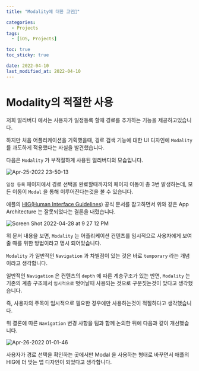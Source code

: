 ```yaml
---
title: "Modality에 대한 고민🤔"

categories:
  - Projects
tags:
  - [iOS, Projects]

toc: true
toc_sticky: true

date: 2022-04-10
last_modified_at: 2022-04-10
---
```



# Modality의 적절한 사용

저희 얼리버디 에서는 사용자가 일정등록 할때 경로를 추가하는 기능을 제공하고있습니다. 

하지만 처음 어플리케이션을 기획했을때, 경로 검색 기능에 대한 UI 디자인에 `Modality` 를 과도하게 적용했다는 사실을 발견했습니다.

다음은 `Modality` 가 부적절하게 사용된 얼리버디의 모습입니다.

![Apr-25-2022 23-50-13](https://user-images.githubusercontent.com/33091784/165751608-0e241851-fb44-4ca9-aa31-39f1f67c05ae.gif)



`일정 등록` 페이지에서 경로 선택을 완료할때까지의 페이지 이동이 총 3번 발생하는데, 모든 이동이 `Modal` 을 통해 이루어진다는것을 볼 수 있습니다.

애플의 [HIG(Human Interface Guidelines)](https://developer.apple.com/design/human-interface-guidelines/ios/app-architecture/modality/) 공식 문서를 참고하면서 위와 같은 App Architecture 는 잘못되었다는 결론을 내렸습니다.

![Screen Shot 2022-04-28 at 9 27 12 PM](https://user-images.githubusercontent.com/33091784/165751725-f88ad027-b43d-4c12-a55c-ff62dc26cdfc.png)



위 문서 내용을 보면, `Modality` 는 어플리케이션 컨텐츠를 임시적으로 사용자에게 보여줄 때를 위한 방법이라고 명시 되어있습니다.

`Modality` 가 일반적인 `Navigation` 과 차별점이 있는 것은 바로 `temporary` 라는 개념이라고 생각합니다.

일반적인 `Navigation` 은 컨텐츠의 `depth` 에 따른 계층구조가 있는 반면, `Modality` 는 기존의 계층 구조에서 `임시적으로` 벗어날때 사용되는 것으로 구분짓는것이 맞다고 생각했습니다.

즉, 사용자의 주목이 임시적으로 필요한 경우에만 사용하는것이 적절하다고 생각했습니다.

위 결론에 따른 `Navigation` 변경 사항을 팀과 함께 논의한 뒤에 다음과 같이 개선했습니다.

![Apr-26-2022 01-01-46](https://user-images.githubusercontent.com/33091784/165751416-7794a6b9-5d47-4095-b19f-0f32dd5f4434.gif)

사용자가 경로 선택을 확인하는 곳에서만 Modal 을 사용하는 형태로 바꾸면서 애플의 HIG에 더 맞는 앱 디자인이 되었다고 생각합니다.
